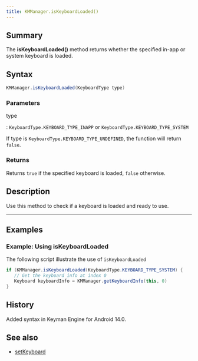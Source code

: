 ```yaml
---
title: KMManager.isKeyboardLoaded()
---
```


## Summary
The **isKeyboardLoaded()** method returns whether the specified in-app or system keyboard is loaded.

## Syntax
```java
KMManager.isKeyboardLoaded(KeyboardType type)
```

### Parameters
type

: `KeyboardType.KEYBOARD_TYPE_INAPP` or `KeyboardType.KEYBOARD_TYPE_SYSTEM`

If type is `KeyboardType.KEYBOARD_TYPE_UNDEFINED`, the function will return `false`.

### Returns
Returns `true` if the specified keyboard is loaded, `false` otherwise.

## Description
Use this method to check if a keyboard is loaded and ready to use.

---

## Examples

### Example: Using isKeyboardLoaded
The following script illustrate the use of `isKeyboardLoaded`

```java
if (KMManager.isKeyboardLoaded(KeyboardType.KEYBOARD_TYPE_SYSTEM) {
   // Get the keyboard info at index 0
   Keyboard keyboardInfo = KMManager.getKeyboardInfo(this, 0)
}
```

## History
Added syntax in Keyman Engine for Android 14.0.

## See also
* [setKeyboard](setKeyboard)
